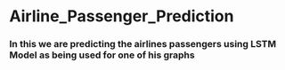 # Airline_Passenger_Prediction

### In this we are predicting the airlines passengers using LSTM Model as being used for one of his graphs
